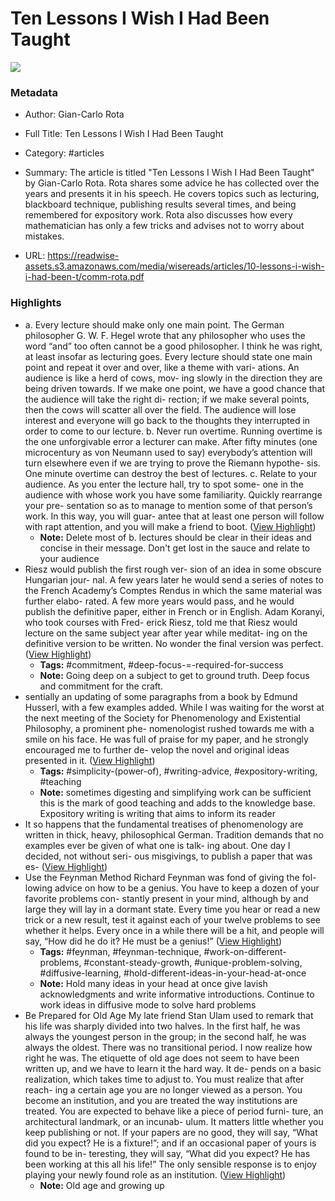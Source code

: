 # Ten Lessons I Wish I Had Been Taught

![](https://readwise-assets.s3.amazonaws.com/media/uploaded_book_covers/profile_941292/p2zKzk63IFY9M1tdgvrugSuo6KOURowR1FbFwqaW4T0-cover-5702374.png)

### Metadata

- Author: Gian-Carlo Rota
- Full Title: Ten Lessons I Wish I Had Been Taught
- Category: #articles

- Summary: The article is titled "Ten Lessons I Wish I Had Been Taught" by Gian-Carlo Rota. Rota shares some advice he has collected over the years and presents it in his speech. He covers topics such as lecturing, blackboard technique, publishing results several times, and being remembered for expository work. Rota also discusses how every mathematician has only a few tricks and advises not to worry about mistakes. 

- URL: https://readwise-assets.s3.amazonaws.com/media/wisereads/articles/10-lessons-i-wish-i-had-been-t/comm-rota.pdf

### Highlights

- a. Every lecture should make only one main point.
  The German philosopher G. W. F. Hegel wrote that any philosopher who uses the word “and” too often cannot be a good philosopher. I think he was right, at least insofar as lecturing goes. Every lecture should state one main point and repeat it over and over, like a theme with vari- ations. An audience is like a herd of cows, mov- ing slowly in the direction they are being driven towards. If we make one point, we have a good chance that the audience will take the right di- rection; if we make several points, then the cows will scatter all over the field. The audience will lose interest and everyone will go back to the thoughts they interrupted in order to come to our lecture.
  b. Never run overtime.
  Running overtime is the one unforgivable error a lecturer can make. After fifty minutes (one microcentury as von Neumann used to say) everybody’s attention will turn elsewhere even if we are trying to prove the Riemann hypothe- sis. One minute overtime can destroy the best of lectures.
  c. Relate to your audience.
  As you enter the lecture hall, try to spot some- one in the audience with whose work you have some familiarity. Quickly rearrange your pre- sentation so as to manage to mention some of that person’s work. In this way, you will guar- antee that at least one person will follow with rapt attention, and you will make a friend to boot. ([View Highlight](https://read.readwise.io/read/01hegh2csb43sd8h8g9rfn05g0))
    - **Note:** Delete most of b. lectures should be clear in their ideas and concise in their message. Don't get lost in the sauce and relate to your audience
- Riesz would publish the first rough ver- sion of an idea in some obscure Hungarian jour- nal. A few years later he would send a series of notes to the French Academy’s Comptes Rendus in which the same material was further elabo- rated. A few more years would pass, and he would publish the definitive paper, either in French or in English.
  Adam Koranyi, who took courses with Fred- erick Riesz, told me that Riesz would lecture on the same subject year after year while meditat- ing on the definitive version to be written. No wonder the final version was perfect. ([View Highlight](https://read.readwise.io/read/01hegh1edec70caq1k97ssbg1g))
    - **Tags:** #commitment, #deep-focus-=-required-for-success
    - **Note:** Going deep on a subject to get to ground truth. Deep focus and commitment for the craft.
- sentially an updating of some paragraphs from a book by Edmund Husserl, with a few examples added. While I was waiting for the worst at the next meeting of the Society for Phenomenology and Existential Philosophy, a prominent phe- nomenologist rushed towards me with a smile on his face. He was full of praise for my paper, and he strongly encouraged me to further de- velop the novel and original ideas presented in it. ([View Highlight](https://read.readwise.io/read/01hegh8x1120tj6pb6eb6jw1j9))
    - **Tags:** #simplicity-(power-of), #writing-advice, #expository-writing, #teaching
    - **Note:** sometimes digesting and simplifying work can be sufficient this is the mark of good teaching and adds to the knowledge base. Expository writing is writing that aims to inform its reader
- It so happens that the fundamental treatises of phenomenology are written in thick, heavy, philosophical German. Tradition demands that no examples ever be given of what one is talk- ing about. One day I decided, not without seri- ous misgivings, to publish a paper that was es- ([View Highlight](https://read.readwise.io/read/01hegh8ds93tq6yhbheyvft0qc))
- Use the Feynman Method Richard Feynman was fond of giving the fol- lowing advice on how to be a genius. You have to keep a dozen of your favorite problems con- stantly present in your mind, although by and large they will lay in a dormant state. Every time you hear or read a new trick or a new result, test it against each of your twelve problems to see whether it helps. Every once in a while there will be a hit, and people will say, “How did he do it? He must be a genius!” ([View Highlight](https://read.readwise.io/read/01heghj6dgcna1x5wtppt861r5))
    - **Tags:** #feynman, #feynman-technique, #work-on-different-problems, #constant-steady-growth, #unique-problem-solving, #diffusive-learning, #hold-different-ideas-in-your-head-at-once
    - **Note:** Hold many ideas in your head at once give lavish acknowledgments and write informative introductions. Continue to work ideas in diffusive mode to solve hard problems
- Be Prepared for Old Age My late friend Stan Ulam used to remark that his life was sharply divided into two halves. In the first half, he was always the youngest person in the group; in the second half, he was always the oldest. There was no transitional period.
  I now realize how right he was. The etiquette of old age does not seem to have been written up, and we have to learn it the hard way. It de- pends on a basic realization, which takes time to adjust to. You must realize that after reach- ing a certain age you are no longer viewed as a person. You become an institution, and you are treated the way institutions are treated. You are expected to behave like a piece of period furni- ture, an architectural landmark, or an incunab- ulum.
  It matters little whether you keep publishing or not. If your papers are no good, they will say, “What did you expect? He is a fixture!”; and if an occasional paper of yours is found to be in- teresting, they will say, “What did you expect? He has been working at this all his life!” The only sensible response is to enjoy playing your newly found role as an institution. ([View Highlight](https://read.readwise.io/read/01heghhsm2s3wp5scfrayfrjy7))
    - **Note:** Old age and growing up
